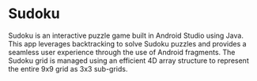 # Sudoku

Sudoku is an interactive puzzle game built in Android Studio using Java. This app leverages backtracking to solve Sudoku puzzles and provides a seamless user experience through the use of Android fragments. The Sudoku grid is managed using an efficient 4D array structure to represent the entire 9x9 grid as 3x3 sub-grids.
